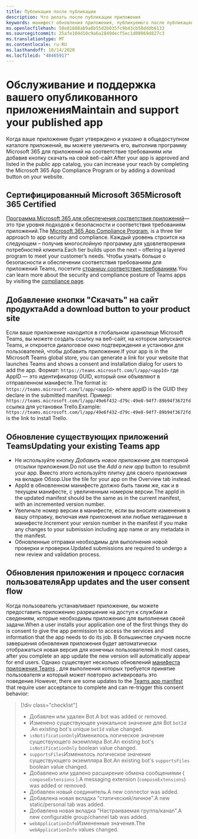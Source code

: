 ```yaml
---
title: Публикация после публикации
description: Что делать после публикации приложения
keywords: манифест обновления приложения, публикуемого после публикации Teams
ms.openlocfilehash: 58e81688ab9a8b55d2b035fc9b43cb58dddb6133
ms.sourcegitcommit: 25afe104d10c9a6a2849decf5ec1d08969d827c3
ms.translationtype: MT
ms.contentlocale: ru-RU
ms.lasthandoff: 10/14/2020
ms.locfileid: "48465917"
---
```

# <a name="maintain-and-support-your-published-app"></a><span data-ttu-id="44a32-104">Обслуживание и поддержка вашего опубликованного приложения</span><span class="sxs-lookup"><span data-stu-id="44a32-104">Maintain and support your published app</span></span> 

<span data-ttu-id="44a32-105">Когда ваше приложение будет утверждено и указано в общедоступном каталоге приложений, вы можете увеличить его, выполнив программу Microsoft 365 для приложений на соответствие требованиям или добавив кнопку скачать на свой веб-сайт.</span><span class="sxs-lookup"><span data-stu-id="44a32-105">After your app is approved and listed in the public app catalog, you can increase your reach by completing the Microsoft 365 App Compliance Program or by adding a download button on your website.</span></span>

## <a name="microsoft-365-certified"></a><span data-ttu-id="44a32-106">Сертифицированный Microsoft 365</span><span class="sxs-lookup"><span data-stu-id="44a32-106">Microsoft 365 Certified</span></span>

<span data-ttu-id="44a32-107">[Программа Microsoft 365 для обеспечения соответствия приложений](./application-certification.md)— это три уровня подходов к безопасности и соответствия требованиям приложений.</span><span class="sxs-lookup"><span data-stu-id="44a32-107">The [Microsoft 365 App Compliance Program](./application-certification.md), is a three tier approach to app security and compliance.</span></span> <span data-ttu-id="44a32-108">Каждый уровень строится на следующем – получив многослойную программу для удовлетворения потребностей клиента.</span><span class="sxs-lookup"><span data-stu-id="44a32-108">Each tier builds upon the next – offering a layered program to meet your customer’s needs.</span></span> <span data-ttu-id="44a32-109">Чтобы узнать больше о безопасности и обеспечении соответствия требованиям для приложений Teams, посетите [страницу соответствие требованиям](https://docs.microsoft.com/microsoft-365-app-certification/teams/teams-apps).</span><span class="sxs-lookup"><span data-stu-id="44a32-109">You can learn more about the security and compliance posture of Teams apps by visiting the [compliance page](https://docs.microsoft.com/microsoft-365-app-certification/teams/teams-apps).</span></span>

## <a name="add-a-download-button-to-your-product-site"></a><span data-ttu-id="44a32-110">Добавление кнопки "Скачать" на сайт продукта</span><span class="sxs-lookup"><span data-stu-id="44a32-110">Add a download button to your product site</span></span>

<span data-ttu-id="44a32-111">Если ваше приложение находится в глобальном хранилище Microsoft Teams, вы можете создать ссылку на веб-сайт, на котором запускаются Teams, и откроется диалоговое окно подтверждения и установки для пользователей, чтобы добавить приложение.</span><span class="sxs-lookup"><span data-stu-id="44a32-111">If your app is in the Microsoft Teams global store, you can generate a link for your website that launches Teams and shows a consent and installation dialog for users to add the app.</span></span>
<span data-ttu-id="44a32-112">Формат:  `https://teams.microsoft.com/l/app/<appId>` где AppID — это идентификатор GUID, который они объявляют в отправленном манифесте.</span><span class="sxs-lookup"><span data-stu-id="44a32-112">The format is:  `https://teams.microsoft.com/l/app/<appId>` where appID is the GUID they declare in the submitted manifest.</span></span>
<span data-ttu-id="44a32-113">Пример: `https://teams.microsoft.com/l/app/49e6f432-d79c-49e8-94f7-89b94f3672fd` ссылка для установки Trello.</span><span class="sxs-lookup"><span data-stu-id="44a32-113">Example: `https://teams.microsoft.com/l/app/49e6f432-d79c-49e8-94f7-89b94f3672fd` is the link to install Trello.</span></span>

## <a name="updating-your-existing-teams-app"></a><span data-ttu-id="44a32-114">Обновление существующих приложений Teams</span><span class="sxs-lookup"><span data-stu-id="44a32-114">Updating your existing Teams app</span></span>

* <span data-ttu-id="44a32-115">Не используйте кнопку *Добавить новое приложение* для повторной отсылки приложения.</span><span class="sxs-lookup"><span data-stu-id="44a32-115">Do not use the *Add a new app* button to resubmit your app.</span></span> <span data-ttu-id="44a32-116">Вместо этого используйте плитку для своего приложения на вкладке Обзор.</span><span class="sxs-lookup"><span data-stu-id="44a32-116">Use the tile for your app on the Overview tab instead.</span></span>
* <span data-ttu-id="44a32-117">AppId в обновленном манифесте должно быть таким же, как и в текущем манифесте, с увеличенным номером версии.</span><span class="sxs-lookup"><span data-stu-id="44a32-117">The appId in the updated manifest should be the same as in the current manifest, with an incremented version number.</span></span>
* <span data-ttu-id="44a32-118">Увеличьте номер версии в манифесте, если вы вносите изменения в вашу отправку, включая имя приложения или любые метаданные в манифесте.</span><span class="sxs-lookup"><span data-stu-id="44a32-118">Increment your version number in the manifest if you make any changes to your submission including app name or any metadata in the manifest.</span></span>
* <span data-ttu-id="44a32-119">Обновленные отправки необходимы для выполнения новой проверки и проверки.</span><span class="sxs-lookup"><span data-stu-id="44a32-119">Updated submissions are required to undergo a new review and validation process.</span></span>

## <a name="app-updates-and-the-user-consent-flow"></a><span data-ttu-id="44a32-120">Обновления приложения и процесс согласия пользователя</span><span class="sxs-lookup"><span data-stu-id="44a32-120">App updates and the user consent flow</span></span>

<span data-ttu-id="44a32-121">Когда пользователь устанавливает приложение, вы можете предоставить приложению разрешение на доступ к службам и сведениям, которые необходимы приложению для выполнения своей задачи.</span><span class="sxs-lookup"><span data-stu-id="44a32-121">When a user installs your application one of the first things they do is consent to give the app permission to access the services and information that the app needs to do its job.</span></span> <span data-ttu-id="44a32-122">В большинстве случаев после завершения обновления приложения будет автоматически отображаться новая версия для конечных пользователей.</span><span class="sxs-lookup"><span data-stu-id="44a32-122">In most cases, after you complete an app update the new version will automatically appear for end users.</span></span> <span data-ttu-id="44a32-123">Однако существует несколько обновлений [манифеста приложения Teams](../../../../resources/schema/manifest-schema.md) , для выполнения которых требуется принятие пользователя и который может повторно активировать это поведение.</span><span class="sxs-lookup"><span data-stu-id="44a32-123">However, there are some updates to the [Teams app manifest](../../../../resources/schema/manifest-schema.md) that require user acceptance to complete and can re-trigger this consent behavior:</span></span>

 >[!div class="checklist"]
>
> * <span data-ttu-id="44a32-124">Добавлен или удален Bot.</span><span class="sxs-lookup"><span data-stu-id="44a32-124">A bot was added or removed.</span></span>
> * <span data-ttu-id="44a32-125">Изменено существующее уникальное значение для Bot `botId` .</span><span class="sxs-lookup"><span data-stu-id="44a32-125">An existing bot's unique `botId` value changed.</span></span>
> * <span data-ttu-id="44a32-126">`isNotificationOnly`Изменилось логическое значение существующего экземпляра Bot.</span><span class="sxs-lookup"><span data-stu-id="44a32-126">An existing bot's `isNotificationOnly` boolean value changed.</span></span>
> * <span data-ttu-id="44a32-127">`supportsFiles`Изменилось логическое значение существующего экземпляра Bot.</span><span class="sxs-lookup"><span data-stu-id="44a32-127">An existing bot's `supportsFiles` boolean value changed.</span></span>
> * <span data-ttu-id="44a32-128">Добавлено или удалено расширение обмена сообщениями ( `composeExtensions` ).</span><span class="sxs-lookup"><span data-stu-id="44a32-128">A messaging extension (`composeExtensions`) was added or removed.</span></span>
> * <span data-ttu-id="44a32-129">Добавлен новый соединитель.</span><span class="sxs-lookup"><span data-stu-id="44a32-129">A new connector was added.</span></span>
> * <span data-ttu-id="44a32-130">Добавлена новая вкладка "статический/личное".</span><span class="sxs-lookup"><span data-stu-id="44a32-130">A new static/personal tab was added.</span></span>
> * <span data-ttu-id="44a32-131">Добавлена новая вкладка "Настраиваемая группа/канал".</span><span class="sxs-lookup"><span data-stu-id="44a32-131">A new configurable group/channel tab was added.</span></span>
> * <span data-ttu-id="44a32-132">`webApplicationInfo`Измененные значения.</span><span class="sxs-lookup"><span data-stu-id="44a32-132">The `webApplicationInfo` values changed.</span></span>
>
